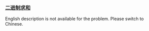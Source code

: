 ### [二进制求和](https://leetcode.com/problems/JFETK5)

<p>English description is not available for the problem. Please switch to Chinese.</p>
